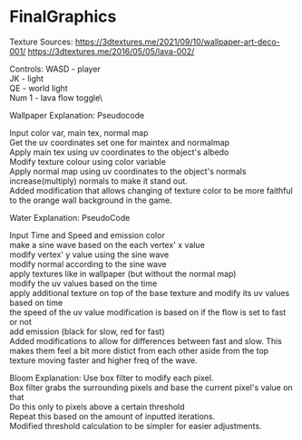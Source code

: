 # FinalGraphics

Texture Sources:
https://3dtextures.me/2021/09/10/wallpaper-art-deco-001/
https://3dtextures.me/2016/05/05/lava-002/

Controls:
WASD - player\
JK - light\
QE - world light\
Num 1 - lava flow toggle\

Wallpaper Explanation:
Pseudocode

Input color var, main tex, normal map\
Get the uv coordinates set one for maintex and normalmap\
Apply main tex using uv coordinates to the object's albedo\
Modify texture colour using color variable\
Apply normal map using uv coordinates to the object's normals\
increase(multiply) normals to make it stand out.\
Added modification that allows changing of texture color to be more faithful to the orange wall background in the game.

Water Explanation:
PseudoCode

Input Time and Speed and emission color\
make a sine wave based on the each vertex' x value\
modify vertex' y value using the sine wave\
modify normal according to the sine wave\
apply textures like in wallpaper (but without the normal map)\
modify the uv values based on the time\
apply additional texture on top of the base texture and modify its uv values based on time\
the speed of the uv value modification is based on if the flow is set to fast or not\
add emission (black for slow, red for fast)\
Added modifications to allow for differences between fast and slow. This makes them feel a bit more distict from each other aside from
the top texture moving faster and higher freq of the wave.


Bloom Explanation:
Use box filter to modify each pixel.\
Box filter grabs the surrounding pixels and base the current pixel's value on that\
Do this only to pixels above a certain threshold\
Repeat this based on the amount of inputted iterations.\
Modified threshold calculation to be simpler for easier adjustments.
